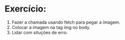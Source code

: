 # Exercício:
01. Fazer a chamada usando fetch para pegar a imagem.
02. Colocar a imagem na tag img no body.
03. Lidar com situções de erro.
